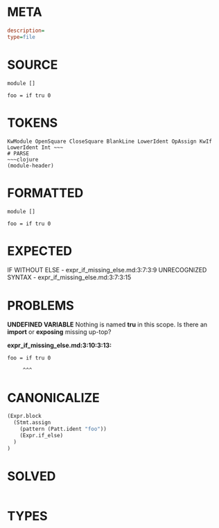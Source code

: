 # META
~~~ini
description=
type=file
~~~
# SOURCE
~~~roc
module []

foo = if tru 0
~~~
# TOKENS
~~~text
KwModule OpenSquare CloseSquare BlankLine LowerIdent OpAssign KwIf LowerIdent Int ~~~
# PARSE
~~~clojure
(module-header)
~~~
# FORMATTED
~~~roc
module []

foo = if tru 0
~~~
# EXPECTED
IF WITHOUT ELSE - expr_if_missing_else.md:3:7:3:9
UNRECOGNIZED SYNTAX - expr_if_missing_else.md:3:7:3:15
# PROBLEMS
**UNDEFINED VARIABLE**
Nothing is named **tru** in this scope.
Is there an **import** or **exposing** missing up-top?

**expr_if_missing_else.md:3:10:3:13:**
```roc
foo = if tru 0
```
         ^^^


# CANONICALIZE
~~~clojure
(Expr.block
  (Stmt.assign
    (pattern (Patt.ident "foo"))
    (Expr.if_else)
  )
)
~~~
# SOLVED
~~~clojure
~~~
# TYPES
~~~roc
~~~

